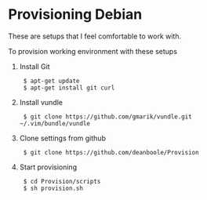 Provisioning Debian
=========

These are setups that I feel comfortable to work with.

To provision working environment with these setups

1. Install Git

        $ apt-get update
        $ apt-get install git curl
        
2. Install vundle

        $ git clone https://github.com/gmarik/vundle.git ~/.vim/bundle/vundle
        
3. Clone settings from github

        $ git clone https://github.com/deanboole/Provision
        
4. Start provisioning

        $ cd Provision/scripts
        $ sh provision.sh


